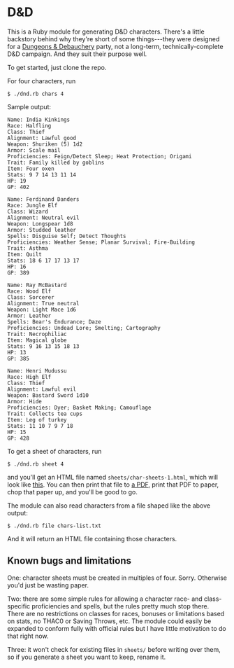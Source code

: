 # D&D

This is a Ruby module for generating D&D characters. There's a little backstory behind why they're short of some things---they were designed for a [Dungeons & Debauchery][story] party, not a long-term, technically-complete D&D campaign. And they suit their purpose well.

To get started, just clone the repo.

For four characters, run

    $ ./dnd.rb chars 4

Sample output:

    Name: India Kinkings
    Race: Halfling
    Class: Thief
    Alignment: Lawful good
    Weapon: Shuriken (5) 1d2
    Armor: Scale mail
    Proficiencies: Feign/Detect Sleep; Heat Protection; Origami
    Trait: Family killed by goblins
    Item: Four oxen
    Stats: 9 7 14 13 11 14
    HP: 19
    GP: 402

    Name: Ferdinand Danders
    Race: Jungle Elf
    Class: Wizard
    Alignment: Neutral evil
    Weapon: Longspear 1d8
    Armor: Studded leather
    Spells: Disguise Self; Detect Thoughts
    Proficiencies: Weather Sense; Planar Survival; Fire-Building
    Trait: Asthma
    Item: Quilt
    Stats: 18 6 17 17 13 17
    HP: 16
    GP: 389

    Name: Ray McBastard
    Race: Wood Elf
    Class: Sorcerer
    Alignment: True neutral
    Weapon: Light Mace 1d6
    Armor: Leather
    Spells: Bear's Endurance; Daze
    Proficiencies: Undead Lore; Smelting; Cartography
    Trait: Necrophiliac
    Item: Magical globe
    Stats: 9 16 13 15 18 13
    HP: 13
    GP: 385

    Name: Henri Mudussu
    Race: High Elf
    Class: Thief
    Alignment: Lawful evil
    Weapon: Bastard Sword 1d10
    Armor: Hide
    Proficiencies: Dyer; Basket Making; Camouflage
    Trait: Collects tea cups
    Item: Leg of turkey
    Stats: 11 10 7 9 7 18
    HP: 15
    GP: 428


To get a sheet of characters, run

    $ ./dnd.rb sheet 4

and you'll get an HTML file named `sheets/char-sheets-1.html`, which will look like [this][look]. You can then print that file to [a PDF][pdf], print that PDF to paper, chop that paper up, and you'll be good to go.

The module can also read characters from a file shaped like the above output:

    $ ./dnd.rb file chars-list.txt

And it will return an HTML file containing those characters.



## Known bugs and limitations

One: character sheets must be created in multiples of four. Sorry. Otherwise you'd just be wasting paper.

Two: there are some simple rules for allowing a character race- and class-specific proficiencies and spells, but the rules pretty much stop there. There are no restrictions on classes for races, bonuses or limitations based on stats, no THAC0 or Saving Throws, etc. The module could easily be expanded to conform fully with official rules but I have little motivation to do that right now.

Three: it won't check for existing files in `sheets/` before writing over them, so if you generate a sheet you want to keep, rename it.





[story]: http://richardmavis.info/dungeons-debauchery
[look]: https://github.com/rmavis/dnd-character-generator/blob/master/sheets/char-sheets-1.html
[pdf]: http://richardmavis.info/misc/dnd/char-sheets-3.pdf
